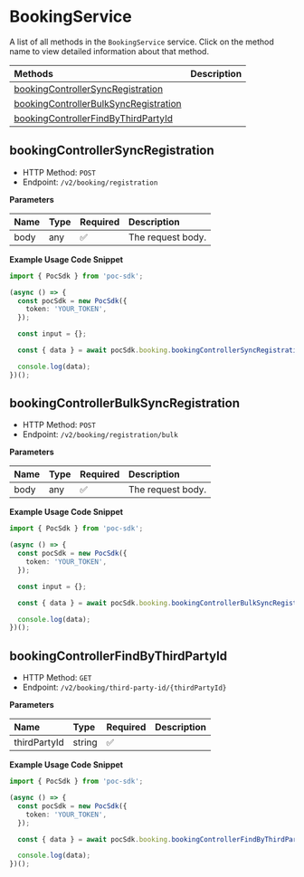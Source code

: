 # BookingService

A list of all methods in the `BookingService` service. Click on the method name to view detailed information about that method.

| Methods                                                                         | Description |
| :------------------------------------------------------------------------------ | :---------- |
| [bookingControllerSyncRegistration](#bookingcontrollersyncregistration)         |             |
| [bookingControllerBulkSyncRegistration](#bookingcontrollerbulksyncregistration) |             |
| [bookingControllerFindByThirdPartyId](#bookingcontrollerfindbythirdpartyid)     |             |

## bookingControllerSyncRegistration

- HTTP Method: `POST`
- Endpoint: `/v2/booking/registration`

**Parameters**

| Name | Type | Required | Description       |
| :--- | :--- | :------- | :---------------- |
| body | any  | ✅       | The request body. |

**Example Usage Code Snippet**

```typescript
import { PocSdk } from 'poc-sdk';

(async () => {
  const pocSdk = new PocSdk({
    token: 'YOUR_TOKEN',
  });

  const input = {};

  const { data } = await pocSdk.booking.bookingControllerSyncRegistration(input);

  console.log(data);
})();
```

## bookingControllerBulkSyncRegistration

- HTTP Method: `POST`
- Endpoint: `/v2/booking/registration/bulk`

**Parameters**

| Name | Type | Required | Description       |
| :--- | :--- | :------- | :---------------- |
| body | any  | ✅       | The request body. |

**Example Usage Code Snippet**

```typescript
import { PocSdk } from 'poc-sdk';

(async () => {
  const pocSdk = new PocSdk({
    token: 'YOUR_TOKEN',
  });

  const input = {};

  const { data } = await pocSdk.booking.bookingControllerBulkSyncRegistration(input);

  console.log(data);
})();
```

## bookingControllerFindByThirdPartyId

- HTTP Method: `GET`
- Endpoint: `/v2/booking/third-party-id/{thirdPartyId}`

**Parameters**

| Name         | Type   | Required | Description |
| :----------- | :----- | :------- | :---------- |
| thirdPartyId | string | ✅       |             |

**Example Usage Code Snippet**

```typescript
import { PocSdk } from 'poc-sdk';

(async () => {
  const pocSdk = new PocSdk({
    token: 'YOUR_TOKEN',
  });

  const { data } = await pocSdk.booking.bookingControllerFindByThirdPartyId('thirdPartyId');

  console.log(data);
})();
```

<!-- This file was generated by liblab | https://liblab.com/ -->
